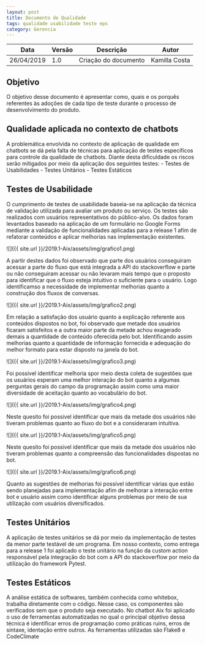 ```yaml
---
layout: post
title: Documento de Qualidade
tags: qualidade usabilidade teste eps
category: Gerencia
---
```

|Data   |Versão   |Descrição   |Autor   |
|---|---|---|---|
|26/04/2019   | 1.0  |Criação do documento   |Kamilla Costa   |

## Objetivo

O objetivo desse documento é apresentar como, quais e os porquês referentes às adoções de cada tipo de teste durante o processo de desenvolvimento do produto. 

## Qualidade aplicada no contexto de chatbots

A problemática envolvida no contexto de aplicação de qualidade em chatbots se dá pela falta de técnicas para aplicação de testes específicos para controle da qualidade de chatbots. Diante desta dificuldade os riscos serão mitigados por meio da aplicação dos seguintes testes:
    - Testes de Usabilidades
    - Testes Unitários 
    - Testes Estáticos

## Testes de Usabilidade

O cumprimento de testes de usabilidade baseia-se na aplicação da técnica de validação utilizada para avaliar um produto ou serviço. Os testes são realizados com usuários representativos do público-alvo. 
Os dados foram levantados baseado na aplicação de um formulário no Google Forms mediante a validação de funcionalidades aplicadas para a release 1 afim de refatorar conteúdos e aplicar melhorias nas implementação existentes.

![]({{ site.url }}/2019.1-Aix/assets/img/grafico1.png)

A partir destes dados foi observado que parte dos usuários conseguiram acessar a parte do fluxo que está integrada a API do stackoverflow e parte ou não conseguiram acessar ou não levaram mais tempo que o proposto para identificar que o fluxo esteja intuitivo o suficiente para o usuário. Logo identificamso a necessidade de implementar melhorias quanto a construção dos fluxos de conversas.

![]({{ site.url }}/2019.1-Aix/assets/img/grafico2.png)

Em relação a satisfação dos usuário quanto a explicação referente aos conteúdos dispostos no bot, foi observado que metade dos usuários ficaram satisfeitos e a outra maior parte da metade achou exagerado demais a quantidade de conteúdo oferecida pelo bot. Identificando assim melhorias quanto a quantidade de informação fornecida e adequação do melhor formato para estar disposto na janela do bot.

![]({{ site.url }}/2019.1-Aix/assets/img/grafico3.png)

Foi possível identificar melhoria spor meio desta coleta de sugestões que os usuários esperam uma melhor interação do bot quanto a algumas perguntas gerais do campo da programação assim como uma maior diversidade de aceitação quanto ao vocabulário do bot.

![]({{ site.url }}/2019.1-Aix/assets/img/grafico4.png)

Neste quesito foi possivel identificar que mais da metade dos usuários não tiveram problemas quanto ao fluxo do bot e a consideraram intuitiva.

![]({{ site.url }}/2019.1-Aix/assets/img/grafico5.png)

Neste quesito foi possivel identificar que mais da metade dos usuários não tiveram problemas quanto a compreensão das funcionalidades dispostas no bot.

![]({{ site.url }}/2019.1-Aix/assets/img/grafico6.png)

Quanto as sugestões de melhorias foi possível identificar várias que estão sendo planejadas para implementação afim de melhorar a interação entre bot e usuário assim como identificar alguns problemas por meio de sua utilização com usuários diversificados.



## Testes Unitários

A aplicação de testes unitários se dá por meio da implementação de testes da menor parte testável de um programa. Em nosso contexto, como entrega para a release 1 foi aplicado o teste unitário na função da custom action responsável pela integração do bot com a API do stackoverflow por meio da utilização do framework Pytest.


## Testes Estáticos

A análise estática de softwares, também conhecida como whitebox, trabalha diretamente com o código. Nesse caso, os componentes são verificados sem que o produto seja executado. No chatbot Aix foi aplicado o uso de ferramentas automatizadas no qual o principal objetivo dessa técnica é identificar erros de programação como práticas ruins, erros de sintaxe, identação entre outros. As ferramentas utilizadas são Flake8 e CodeClimate
